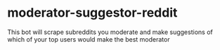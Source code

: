 # moderator-suggestor-reddit
This bot will scrape subreddits you moderate and make suggestions of which of your top users would make the best moderator 
